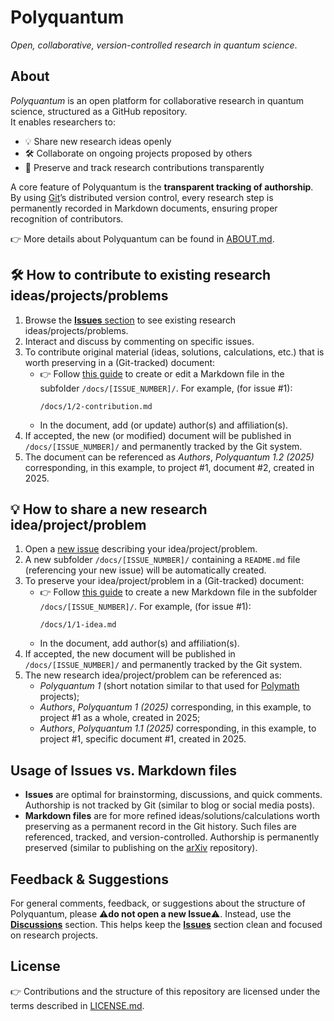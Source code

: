 # Polyquantum
_Open, collaborative, version-controlled research in quantum science_.

## About
_Polyquantum_ is an open platform for collaborative research in quantum science, structured as a GitHub repository.  
It enables researchers to:

- 💡 Share new research ideas openly  
- 🛠️ Collaborate on ongoing projects proposed by others  
- 📝 Preserve and track research contributions transparently  

A core feature of Polyquantum is the **transparent tracking of authorship**.  
By using [Git](https://it.wikipedia.org/wiki/Git_(software))’s distributed version control, every research step is permanently recorded in Markdown documents, ensuring proper recognition of contributors.  

👉 More details about Polyquantum can be found in [ABOUT.md](ABOUT.md).

## 🛠️ How to contribute to existing research ideas/projects/problems
1. Browse the [**Issues** section](https://github.com/andreamari/polyquantum/issues) to see existing research ideas/projects/problems.  
2. Interact and discuss by commenting on specific issues.  
3. To contribute original material (ideas, solutions, calculations, etc.) that is worth preserving in a (Git-tracked) document:  
   - 👉 Follow [this guide](docs/README.md) to create or edit a Markdown file in the subfolder `/docs/[ISSUE_NUMBER]/`.  For example, (for issue #1):
     ```
     /docs/1/2-contribution.md
     ```
   - In the document, add (or update) author(s) and affiliation(s).
4. If accepted, the new (or modified) document will be published in `/docs/[ISSUE_NUMBER]/` and permanently tracked by the Git system.
5. The document can be referenced as _Authors_, _Polyquantum 1.2 (2025)_ corresponding, in this example, to project #1, document #2, created in 2025.  



## 💡 How to share a new research idea/project/problem
1. Open a [new issue](https://github.com/andreamari/polyquantum/issues/new/choose) describing your idea/project/problem.
2. A new subfolder `/docs/[ISSUE_NUMBER]/` containing a `README.md` file (referencing your new issue) will be automatically created. 
3. To preserve your idea/project/problem in a (Git-tracked) document:  
   - 👉 Follow [this guide](docs/README.md) to create a new Markdown file in the subfolder `/docs/[ISSUE_NUMBER]/`.  For example, (for issue #1):
     ```
     /docs/1/1-idea.md
     ```
   - In the document, add author(s) and affiliation(s).
4. If accepted, the new document will be published in `/docs/[ISSUE_NUMBER]/` and permanently tracked by the Git system.
5. The new research idea/project/problem can be referenced as:
    - _Polyquantum 1_ (short notation similar to that used for [Polymath](https://en.wikipedia.org/wiki/Polymath_Project) projects);
    - _Authors_, _Polyquantum 1 (2025)_ corresponding, in this example, to project #1 as a whole, created in 2025;
    - _Authors_, _Polyquantum 1.1 (2025)_ corresponding, in this example, to project #1, specific document #1, created in 2025.

## Usage of Issues vs. Markdown files
- **Issues** are optimal for brainstorming, discussions, and quick comments. Authorship is not tracked by Git (similar to blog or social media posts).
- **Markdown files** are for more refined ideas/solutions/calculations worth preserving as a permanent record in the Git history. Such files are referenced, tracked, and version-controlled. Authorship is permanently preserved (similar to publishing on the [arXiv](https://en.wikipedia.org/wiki/ArXiv) repository).

## Feedback & Suggestions
For general comments, feedback, or suggestions about the structure of Polyquantum, please ⚠️**do not open a new Issue**⚠️. Instead, use the [**Discussions**](https://github.com/andreamari/polyquantum/discussions) section.
This helps keep the [**Issues**](https://github.com/andreamari/polyquantum/issues) section clean and focused on research projects.

## License
👉 Contributions and the structure of this repository are licensed under the terms described in [LICENSE.md](LICENSE.md).
